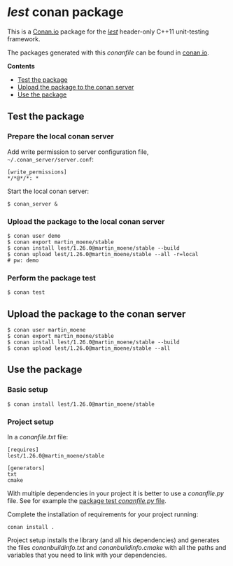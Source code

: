 # *lest* conan package

This is a [Conan.io](https://www.conan.io/) package for the [*lest*](https://github.com/martinmoene/lest) header-only C++11 unit-testing framework.

The packages generated with this *conanfile* can be found in [conan.io](https://conan.io/source/lest/1.26.0/martinmoene/stable).

**Contents**
- [Test the package](#test-the-package)
- [Upload the package to the conan server](#upload-the-package-to-the-conan-server)
- [Use the package](#use-the-package)


## Test the package

### Prepare the local conan server

Add write permission to server configuration file, `~/.conan_server/server.conf`:

	[write_permissions]
	*/*@*/*: *

Start the local conan server:

	$ conan_server &

### Upload the package to the local conan server

	$ conan user demo
	$ conan export martin_moene/stable
	$ conan install lest/1.26.0@martin_moene/stable --build
	$ conan upload lest/1.26.0@martin_moene/stable --all -r=local
	# pw: demo

### Perform the package test

	$ conan test

## Upload the package to the conan server

	$ conan user martin_moene
	$ conan export martin_moene/stable
	$ conan install lest/1.26.0@martin_moene/stable --build
    $ conan upload lest/1.26.0@martin_moene/stable --all

## Use the package

### Basic setup

    $ conan install lest/1.26.0@martin_moene/stable
    
### Project setup

In a *conanfile.txt* file:

    [requires]
    lest/1.26.0@martin_moene/stable

    [generators]
    txt
    cmake

With multiple dependencies in your project it is better to use a *conanfile.py* file. See for example the [package test *conanfile.py* file](test/conanfile.py).
    
Complete the installation of requirements for your project running:

    conan install . 

Project setup installs the library (and all his dependencies) and generates the files *conanbuildinfo.txt* and *conanbuildinfo.cmake* with all the paths and variables that you need to link with your dependencies.
